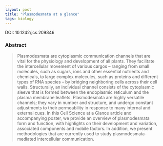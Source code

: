 ```yaml
---
layout: post
title: "Plasmodesmata at a glance"
tags: biology
---
```


DOI: 10.1242/jcs.209346

### Abstract

> Plasmodesmata are cytoplasmic communication channels that are vital for the physiology and development of all plants. They facilitate the intercellular movement of various cargos – ranging from small molecules, such as sugars, ions and other essential nutrients and chemicals, to large complex molecules, such as proteins and different types of RNA species – by bridging neighboring cells across their cell walls. Structurally, an individual channel consists of the cytoplasmic sleeve that is formed between the endoplasmic reticulum and the plasma membrane leaflets. Plasmodesmata are highly versatile channels; they vary in number and structure, and undergo constant adjustments to their permeability in response to many internal and external cues. In this Cell Science at a Glance article and accompanying poster, we provide an overview of plasmodesmata form and function, with highlights on their development and variation, associated components and mobile factors. In addition, we present methodologies that are currently used to study plasmodesmata- mediated intercellular communication.


